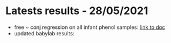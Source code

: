 # Latests results - 28/05/2021

* free ~ conj regression on all infant phenol samples: [link to doc](docs/regression_free_conj.html)
* updated babylab results: 
